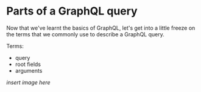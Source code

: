 # Parts of a GraphQL query

Now that we've learnt the basics of GraphQL, let's get into a little freeze on the terms that we commonly use to describe a GraphQL query.

Terms:

- query
- root fields
- arguments

_insert image here_
